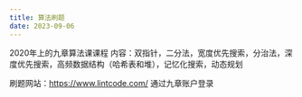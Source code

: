 ```yaml
---
title: 算法刷题
date: 2023-09-06
---
```


2020年上的九章算法课课程
内容：双指针，二分法，宽度优先搜索，分治法，深度优先搜索，高频数据结构（哈希表和堆），记忆化搜索，动态规划

刷题网站：https://www.lintcode.com/ 通过九章账户登录
